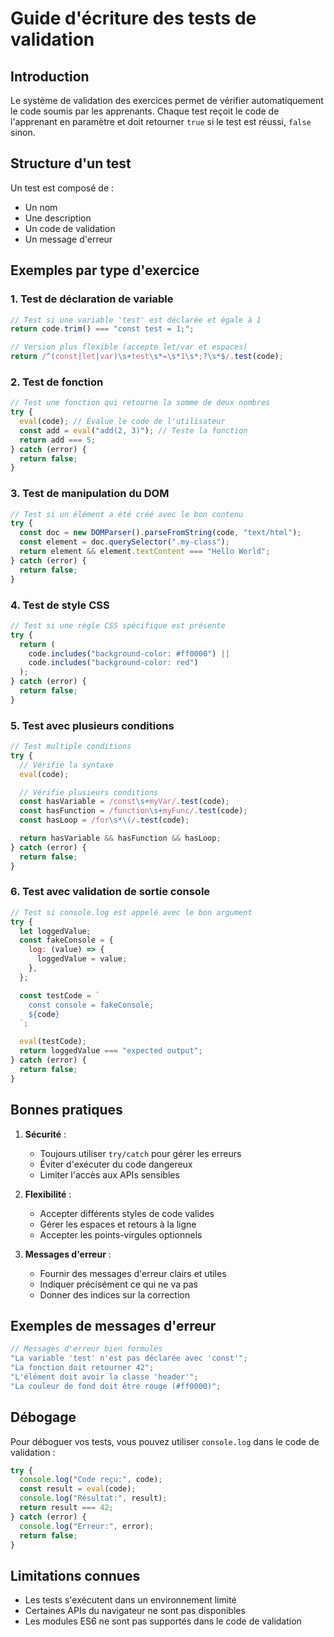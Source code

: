 # Guide d'écriture des tests de validation

## Introduction

Le système de validation des exercices permet de vérifier automatiquement le code soumis par les apprenants. Chaque test reçoit le code de l'apprenant en paramètre et doit retourner `true` si le test est réussi, `false` sinon.

## Structure d'un test

Un test est composé de :

- Un nom
- Une description
- Un code de validation
- Un message d'erreur

## Exemples par type d'exercice

### 1. Test de déclaration de variable

```javascript
// Test si une variable 'test' est déclarée et égale à 1
return code.trim() === "const test = 1;";

// Version plus flexible (accepte let/var et espaces)
return /^(const|let|var)\s+test\s*=\s*1\s*;?\s*$/.test(code);
```

### 2. Test de fonction

```javascript
// Test une fonction qui retourne la somme de deux nombres
try {
  eval(code); // Évalue le code de l'utilisateur
  const add = eval("add(2, 3)"); // Teste la fonction
  return add === 5;
} catch (error) {
  return false;
}
```

### 3. Test de manipulation du DOM

```javascript
// Test si un élément a été créé avec le bon contenu
try {
  const doc = new DOMParser().parseFromString(code, "text/html");
  const element = doc.querySelector(".my-class");
  return element && element.textContent === "Hello World";
} catch (error) {
  return false;
}
```

### 4. Test de style CSS

```javascript
// Test si une règle CSS spécifique est présente
try {
  return (
    code.includes("background-color: #ff0000") ||
    code.includes("background-color: red")
  );
} catch (error) {
  return false;
}
```

### 5. Test avec plusieurs conditions

```javascript
// Test multiple conditions
try {
  // Vérifie la syntaxe
  eval(code);

  // Vérifie plusieurs conditions
  const hasVariable = /const\s+myVar/.test(code);
  const hasFunction = /function\s+myFunc/.test(code);
  const hasLoop = /for\s*\(/.test(code);

  return hasVariable && hasFunction && hasLoop;
} catch (error) {
  return false;
}
```

### 6. Test avec validation de sortie console

```javascript
// Test si console.log est appelé avec le bon argument
try {
  let loggedValue;
  const fakeConsole = {
    log: (value) => {
      loggedValue = value;
    },
  };

  const testCode = `
    const console = fakeConsole;
    ${code}
  `;

  eval(testCode);
  return loggedValue === "expected output";
} catch (error) {
  return false;
}
```

## Bonnes pratiques

1. **Sécurité** :

   - Toujours utiliser `try/catch` pour gérer les erreurs
   - Éviter d'exécuter du code dangereux
   - Limiter l'accès aux APIs sensibles

2. **Flexibilité** :

   - Accepter différents styles de code valides
   - Gérer les espaces et retours à la ligne
   - Accepter les points-virgules optionnels

3. **Messages d'erreur** :
   - Fournir des messages d'erreur clairs et utiles
   - Indiquer précisément ce qui ne va pas
   - Donner des indices sur la correction

## Exemples de messages d'erreur

```javascript
// Messages d'erreur bien formulés
"La variable 'test' n'est pas déclarée avec 'const'";
"La fonction doit retourner 42";
"L'élément doit avoir la classe 'header'";
"La couleur de fond doit être rouge (#ff0000)";
```

## Débogage

Pour déboguer vos tests, vous pouvez utiliser `console.log` dans le code de validation :

```javascript
try {
  console.log("Code reçu:", code);
  const result = eval(code);
  console.log("Résultat:", result);
  return result === 42;
} catch (error) {
  console.log("Erreur:", error);
  return false;
}
```

## Limitations connues

- Les tests s'exécutent dans un environnement limité
- Certaines APIs du navigateur ne sont pas disponibles
- Les modules ES6 ne sont pas supportés dans le code de validation
